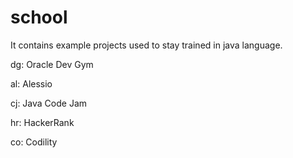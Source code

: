 # school
It contains example projects used to stay trained in java language.

dg: Oracle Dev Gym

al: Alessio

cj: Java Code Jam

hr: HackerRank

co: Codility
